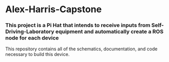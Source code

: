 # Alex-Harris-Capstone
### This project is a Pi Hat that intends to receive inputs from Self-Driving-Laboratory equipment and automatically create a ROS node for each device
This repository contains all of the schematics, documentation, and code necessary to build this device.
